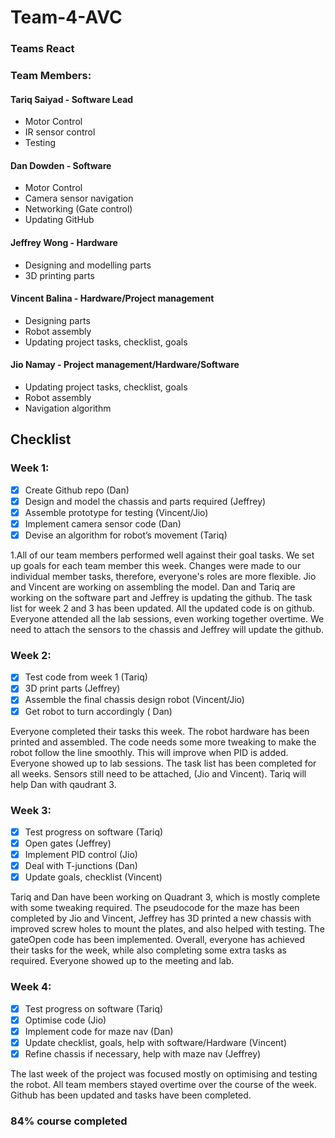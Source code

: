 # Team-4-AVC

### Teams React

### Team Members: 

#### Tariq Saiyad - Software Lead
  - Motor Control
  - IR sensor control
  - Testing
#### Dan Dowden - Software
  - Motor Control 
  - Camera sensor navigation
  - Networking (Gate control)
  - Updating GitHub
#### Jeffrey Wong - Hardware
  - Designing and modelling parts
  - 3D printing parts
#### Vincent Balina - Hardware/Project management
  - Designing parts 
  - Robot assembly
  - Updating project tasks, checklist, goals
#### Jio Namay - Project management/Hardware/Software
  - Updating project tasks, checklist, goals
  - Robot assembly
  - Navigation algorithm


## Checklist 

### Week 1: 

- [x] Create Github repo (Dan)
- [x] Design and model the chassis and parts required (Jeffrey)
- [x] Assemble prototype for testing (Vincent/Jio)
- [x] Implement camera sensor code (Dan)
- [x] Devise an algorithm for robot’s movement  (Tariq)

1.All of our team members performed well against their goal tasks. We set up goals for each team member this week. Changes were made to our individual member tasks, therefore, everyone's roles are more flexible. Jio and Vincent are working on assembling the model. Dan and Tariq are working on the software part and Jeffrey is updating the github. The task list for week 2 and 3 has been updated. All the updated code is on github. Everyone attended all the lab sessions, even working together overtime. We need to attach the sensors to the chassis and Jeffrey will update the github.

### Week 2:

- [x] Test code from week 1 (Tariq)
- [x] 3D print parts (Jeffrey)
- [x] Assemble the final chassis design robot (Vincent/Jio)
- [x] Get robot to turn accordingly ( Dan)

Everyone completed their tasks this week. The robot hardware has been printed and assembled. The code needs some more tweaking to make the robot follow the line smoothly. This will improve when PID is added. Everyone showed up to lab sessions. The task list has been completed for all weeks. Sensors still need to be attached, (Jio and Vincent). Tariq will help Dan with qaudrant 3.

### Week 3:

- [x] Test progress on software (Tariq)
- [x] Open gates (Jeffrey)
- [x] Implement PID control (Jio)
- [x] Deal with T-junctions (Dan)
- [x] Update goals, checklist (Vincent)

Tariq and Dan have been working on Quadrant 3, which is mostly complete with some tweaking required. The pseudocode for the maze has been completed by Jio and Vincent, Jeffrey has 3D printed a new chassis with improved screw holes to mount the plates, and also helped with testing. The gateOpen code has been implemented. Overall, everyone has achieved their tasks for the week, while also completing some extra tasks as required. Everyone showed up to the meeting and lab. 

### Week 4:

- [x] Test progress on software (Tariq)
- [x] Optimise code (Jio)
- [x] Implement code for maze nav (Dan)
- [x] Update checklist, goals, help with software/Hardware (Vincent)
- [x] Refine chassis if necessary, help with maze nav (Jeffrey)

The last week of the project was focused mostly on optimising and testing the robot. All team members stayed overtime over the course of the week. Github has been updated and tasks have been completed. 

### 84% course completed
